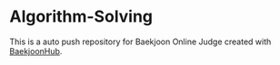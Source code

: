# Algorithm-Solving
This is a auto push repository for Baekjoon Online Judge created with [BaekjoonHub](https://github.com/BaekjoonHub/BaekjoonHub).
